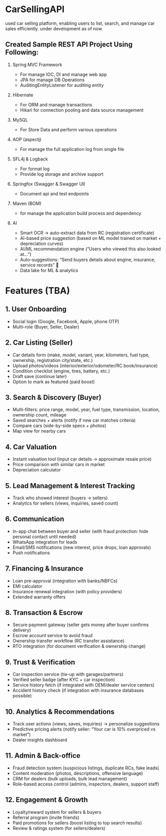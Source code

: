 # CarSellingAPI

used car selling platform, enabling users to list, search, and manage car sales efficiently. under
development as of now.

## Created Sample REST API Project Using Following:

1. Spring MVC Framework
    - For manage IOC, DI and manage web app
    - JPA for manage DB Operations
    - AuditingEntityListener for auditing entity
1. Hibernate
    - For ORM and manage transactions
    - Hikari for connection pooling and data source management
1. MySQL
    - For Store Data and perform various operations
1. AOP (aspectj)
    - For manage the full application log from single file
1. SFL4j & Logback
    - For format log
    - Provide log storage and archive support
1. Springfox (Swagger & Swagger UI)
    - Document api and test endpoints
1. Maven (BOM)
    - for manage the application build process and dependency

1. AI
    - Smart OCR → auto-extract data from RC (registration certificate)
    - AI-based price suggestion (based on ML model trained on market + depreciation curves)
    - AI/ML recommendation engine (“Users who viewed this also looked at…”)
    - Auto-suggestions: “Send buyers details about engine, insurance, service records” 🎯
    - Data lake for ML & analytics

# Features (TBA)

## 1. User Onboarding

- Social login (Google, Facebook, Apple, phone OTP)
- Multi-role (Buyer, Seller, Dealer)

## 2. Car Listing (Seller)

- Car details form (make, model, variant, year, kilometers, fuel type, ownership, registration
  city/state, etc.)
- Upload photos/videos (interior/exterior/odometer/RC book/insurance)
- Condition checklist (engine, tires, battery, etc.)
- Draft save (continue later)
- Option to mark as featured (paid boost)

## 3. Search & Discovery (Buyer)

- Multi-filters: price range, model, year, fuel type, transmission, location, ownership count,
  mileage
- Saved searches + alerts (notify if new car matches criteria)
- Compare cars (side-by-side specs + photos)
- Map view for nearby cars

## 4. Car Valuation

- Instant valuation tool (input car details → approximate resale price)
- Price comparison with similar cars in market
- Depreciation calculator

## 5. Lead Management & Interest Tracking

- Track who showed interest (buyers → sellers)
- Analytics for sellers (views, inquiries, saved count)

## 6. Communication

- In-app chat between buyer and seller (with fraud protection: hide personal contact until needed)
- WhatsApp integration for leads
- Email/SMS notifications (new interest, price drops, loan approvals)
- Push notifications

## 7. Financing & Insurance

- Loan pre-approval (integration with banks/NBFCs)
- EMI calculator
- Insurance renewal integration (with policy providers)
- Extended warranty offers

## 8. Transaction & Escrow

- Secure payment gateway (seller gets money after buyer confirms delivery)
- Escrow account service to avoid fraud
- Ownership transfer workflow (RC transfer assistance)
- RTO integration (for document verification & ownership change)

## 9. Trust & Verification

- Car inspection service (tie-up with garages/partners)
- Verified seller badge (after KYC + car inspection)
- Service history fetch (if integrated with OEM/dealer service centers)
- Accident history check (if integration with insurance databases possible)

## 10. Analytics & Recommendations

- Track user actions (views, saves, inquiries) → personalize suggestions
- Predictive pricing alerts (notify seller: “Your car is 10% overpriced vs market”)
- Dealer insights dashboard

## 11. Admin & Back-office

- Fraud detection system (suspicious listings, duplicate RCs, fake leads)
- Content moderation (photos, descriptions, offensive language)
- CRM for dealers (bulk uploads, bulk lead management)
- Role-based access control (admins, inspectors, dealers, support staff)

## 12. Engagement & Growth

- Loyalty/reward system for sellers & buyers
- Referral program (invite friends)
- Paid promotions for sellers (boost listing to top search results)
- Review & ratings system (for sellers/dealers)